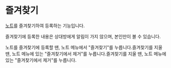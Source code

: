 # 즐겨찾기

[노트](./note)를 즐겨찾기하여 등록하는 기능입니다.

<!--TODO:「お気に入りページ」をMisskey Webに飛ばすリンクで置き換え-->

즐겨찾기에 등록한 내용은 상대방에게 알림이 가지 않으며, 본인만이 볼 수 있습니다.

노트를 즐겨찾기에 등록할 땐, 노트 메뉴에서 "즐겨찾기"를 누릅니다.즐겨찾기를 지울 땐, 노트 메뉴에 있는 "즐겨찾기에서 제거"를 누릅니다.즐겨찾기를 지울 땐, 노트 메뉴에 있는 "즐겨찾기에서 제거"를 누릅니다.

